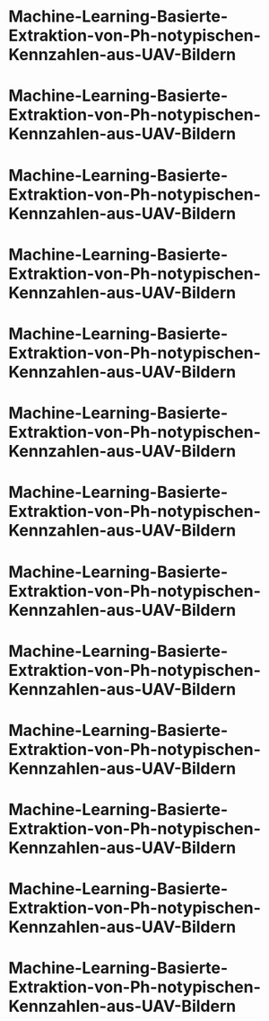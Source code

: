 # Machine-Learning-Basierte-Extraktion-von-Ph-notypischen-Kennzahlen-aus-UAV-Bildern
# Machine-Learning-Basierte-Extraktion-von-Ph-notypischen-Kennzahlen-aus-UAV-Bildern
# Machine-Learning-Basierte-Extraktion-von-Ph-notypischen-Kennzahlen-aus-UAV-Bildern
# Machine-Learning-Basierte-Extraktion-von-Ph-notypischen-Kennzahlen-aus-UAV-Bildern
# Machine-Learning-Basierte-Extraktion-von-Ph-notypischen-Kennzahlen-aus-UAV-Bildern
# Machine-Learning-Basierte-Extraktion-von-Ph-notypischen-Kennzahlen-aus-UAV-Bildern
# Machine-Learning-Basierte-Extraktion-von-Ph-notypischen-Kennzahlen-aus-UAV-Bildern
# Machine-Learning-Basierte-Extraktion-von-Ph-notypischen-Kennzahlen-aus-UAV-Bildern
# Machine-Learning-Basierte-Extraktion-von-Ph-notypischen-Kennzahlen-aus-UAV-Bildern
# Machine-Learning-Basierte-Extraktion-von-Ph-notypischen-Kennzahlen-aus-UAV-Bildern
# Machine-Learning-Basierte-Extraktion-von-Ph-notypischen-Kennzahlen-aus-UAV-Bildern
# Machine-Learning-Basierte-Extraktion-von-Ph-notypischen-Kennzahlen-aus-UAV-Bildern
# Machine-Learning-Basierte-Extraktion-von-Ph-notypischen-Kennzahlen-aus-UAV-Bildern
